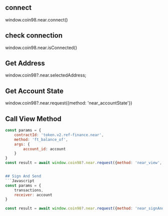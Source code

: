 ## connect
window.coin98.near.connect()

## check connection
window.coin98.near.isConnected()

## Get Address
window.coin98?.near.selectedAddress;

## Get Account State
window.coin98?.near.request({method: 'near_accountState'})

## Call View Method
```Javascript
const params = {
    contractId: 'token.v2.ref-finance.near',
    method: 'ft_balance_of',
    args: {
        account_id: account
    }
}
const result = await window.coin98?.near.request({method: 'near_view', params})```


## Sign And Send
```Javascript
const params = {
    transactions,
    receiver: account
}

const result = await window.coin98?.near.request({method: 'near_signAndSendTransaction', params})```
